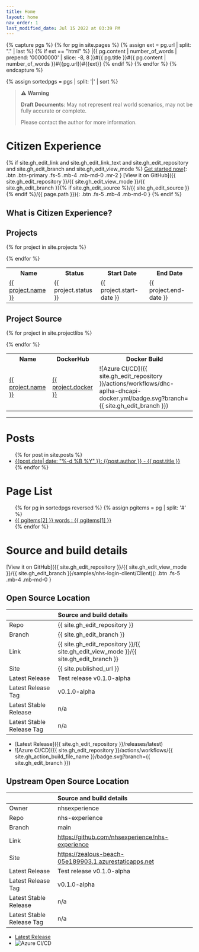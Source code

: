 ```yaml
---
title: Home
layout: home
nav_order: 1
last_modified_date: Jul 15 2022 at 03:39 PM
---
```



{% capture pgs %}
  {% for pg in site.pages %}
    {% assign ext = pg.url | split: "." | last %}
    {% if ext == "html" %}
      |{{ pg.content | number_of_words  | prepend: '00000000' | slice: -8, 8 }}#{{ pg.title }}#{{ pg.content | number_of_words }}#{{pg.url}}#{{ext}}
    {% endif %}
  {% endfor %}
{% endcapture %}

{% assign sortedpgs = pgs | split: '|' | sort %}



> ⚠️ **Warning**
>  
> **Draft Documents**: May not represent real world scenarios, may not be fully accurate or complete.
>
> Please contact the author for more information.

# Citizen Experience

{% if
    site.gh_edit_link and
    site.gh_edit_link_text and
    site.gh_edit_repository and
    site.gh_edit_branch and
    site.gh_edit_view_mode
%}
[Get started now](/contributing.html){: .btn .btn-primary .fs-5 .mb-4 .mb-md-0 .mr-2 } [View it on GitHub]({{ site.gh_edit_repository }}/{{ site.gh_edit_view_mode }}/{{ site.gh_edit_branch }}{% if site.gh_edit_source %}/{{ site.gh_edit_source }}{% endif %}/{{ page.path }}){: .btn .fs-5 .mb-4 .mb-md-0 }
{% endif %}


## What is Citizen Experience?

## Projects

<table>
<tr><th>Name</th><th>Status</th><th>Start Date</th><th>End Date</th></tr>

{% for project in site.projects %}
<tr>
<td>
    <a href="{% link {{project.link}} %}">
      {{ project.name }}
    </a>
</td>
<td>
      {{ project.status }}
</td>
<td>
      {{ project.start-date }}
</td>
<td>
      {{ project.end-date }}
</td>
</tr>
{% endfor %} 
</table>

## Project Source

<table>
<tr><th>Name</th><th>DockerHub</th><th>Docker Build</th></tr>

{% for project in site.projectlibs %}
<tr>
<td>
    <a href="{{ site.gh_edit_repository }}/tree/{{ site.gh_edit_branch }}/{{project.link}}">
      {{ project.name }}
    </a>
</td>
<td>
    <a href="https://hub.docker.com/r/{{ project.docker }}">
      {{ project.docker }}
    </a>

</td>
<td>
  ![Azure CI/CD]({{ site.gh_edit_repository }}/actions/workflows/dhc-aplha-dhcapi-docker.yml/badge.svg?branch={{ site.gh_edit_branch }})
</td>
</tr>
{% endfor %} 
</table>



  
---
# Posts
<ul>
    {% for post in site.posts %}
      <li>
        <a href="{{ post.url }}">{{post.date| date: "%-d %B %Y" }}: {{post.author }} - {{ post.title }}</a>
      </li>
    {% endfor %}
</ul>

# Page List
<div>
<ul>
{% for pg in sortedpgs reversed %}
    {% assign pgitems = pg | split: '#' %}
    <li><a href="{{pgitems[3]}}">{{ pgitems[2] }} words : {{ pgitems[1] }}</a></li>
{% endfor %}
</ul>
</div>

# Source and build details
  
  
[View it on GitHub]({{ site.gh_edit_repository }}/{{ site.gh_edit_view_mode }}/{{ site.gh_edit_branch }}/samples/nhs-login-client/Client){: .btn .fs-5 .mb-4 .mb-md-0 }


## Open Source Location


|                           | Source and build details                                                             |
| :------------------------ | :----------------------------------------------------------------------------------- |
| Repo                      | {{ site.gh_edit_repository }}                                                        |
| Branch                    | {{ site.gh_edit_branch }}                                                            |
| Link                      | {{ site.gh_edit_repository }}/{{ site.gh_edit_view_mode }}/{{ site.gh_edit_branch }} |
| Site                      | {{ site.published_url }}                                                             |
| Latest Release            | Test release v0.1.0-alpha                                                            |
| Latest Release Tag        | v0.1.0-alpha                                                                         |
| Latest Stable Release     | n/a                                                                                  |
| Latest Stable Release Tag | n/a                                                                                  |

- [Latest Release]({{ site.gh_edit_repository }}/releases/latest)
- ![Azure CI/CD]({{ site.gh_edit_repository }}/actions/workflows/{{ site.gh_action_build_file_name }}/badge.svg?branch={{ site.gh_edit_branch }})

## Upstream Open Source Location

|                           | Source and build details                              |
| :------------------------ | :---------------------------------------------------- |
| Owner                     | nhsexperience                                         |
| Repo                      | nhs-experience                                        |
| Branch                    | main                                                  |
| Link                      | https://github.com/nhsexperience/nhs-experience       |
| Site                      | https://zealous-beach-05e189903.1.azurestaticapps.net |
| Latest Release            | Test release v0.1.0-alpha                             |
| Latest Release Tag        | v0.1.0-alpha                                          |
| Latest Stable Release     | n/a                                                   |
| Latest Stable Release Tag | n/a                                                   |

- [Latest Release](https://github.com/nhsexperience/nhs-experience/releases/latest)
- ![Azure CI/CD](https://github.com/nhsexperience/nhs-experience/actions/workflows/azure-static-web-apps-zealous-beach-05e189903.yml/badge.svg?branch=main)